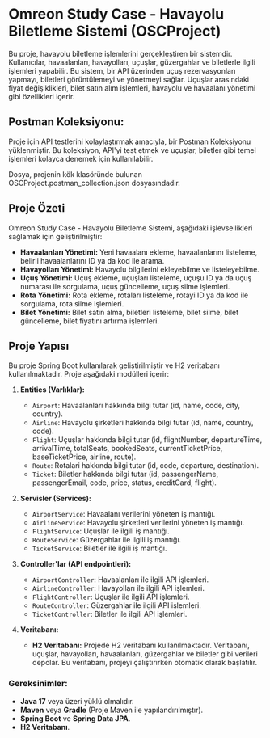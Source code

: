 # **Omreon Study Case - Havayolu Biletleme Sistemi (OSCProject)**

Bu proje, havayolu biletleme işlemlerini gerçekleştiren bir sistemdir. Kullanıcılar, havaalanları, havayolları, uçuşlar, güzergahlar ve biletlerle ilgili işlemleri yapabilir. Bu sistem, bir API üzerinden uçuş rezervasyonları yapmayı, biletleri görüntülemeyi ve yönetmeyi sağlar. Uçuşlar arasındaki fiyat değişiklikleri, bilet satın alım işlemleri, havayolu ve havaalanı yönetimi gibi özellikleri içerir.

## **Postman Koleksiyonu:**

Proje için API testlerini kolaylaştırmak amacıyla, bir Postman Koleksiyonu yüklenmiştir. Bu koleksiyon, API'yi test etmek ve uçuşlar, biletler gibi temel işlemleri kolayca denemek için kullanılabilir.

Dosya, projenin kök klasöründe bulunan OSCProject.postman_collection.json dosyasındadir.

## **Proje Özeti**

Omreon Study Case - Havayolu Biletleme Sistemi, aşağıdaki işlevsellikleri sağlamak için geliştirilmiştir:

- **Havaalanları Yönetimi:** Yeni havaalanı ekleme, havaalanlarını listeleme, belirli havaalanlarını ID ya da kod ile arama.
- **Havayolları Yönetimi:** Havayolu bilgilerini ekleyebilme ve listeleyebilme.
- **Uçuş Yönetimi:** Uçuş ekleme, uçuşları listeleme, uçuşu ID ya da uçuş numarası ile sorgulama, uçuş güncelleme, uçuş silme işlemleri.
- **Rota Yönetimi:** Rota ekleme, rotaları listeleme, rotayi ID ya da kod ile sorgulama, rota silme işlemleri.
- **Bilet Yönetimi:** Bilet satın alma, biletleri listeleme, bilet silme, bilet güncelleme, bilet fiyatını artırma işlemleri.

## **Proje Yapısı**

Bu proje Spring Boot kullanılarak geliştirilmiştir ve H2 veritabanı kullanılmaktadır. Proje aşağıdaki modülleri içerir:

1. **Entities (Varlıklar):**
   - `Airport`: Havaalanları hakkında bilgi tutar (id, name, code, city, country).
   - `Airline`: Havayolu şirketleri hakkında bilgi tutar (id, name, country, code).
   - `Flight`: Uçuşlar hakkında bilgi tutar (id, flightNumber, departureTime, arrivalTime, totalSeats, bookedSeats, currentTicketPrice, baseTicketPrice, airline, route).
   - `Route`: Rotalari hakkında bilgi tutar (id, code, departure, destination).
   - `Ticket`: Biletler hakkında bilgi tutar (id, passengerName, passengerEmail, code, price, status, creditCard, flight).

2. **Servisler (Services):**
   - `AirportService`: Havaalanı verilerini yöneten iş mantığı.
   - `AirlineService`: Havayolu şirketleri verilerini yöneten iş mantığı.
   - `FlightService`: Uçuşlar ile ilgili iş mantığı.
   - `RouteService`: Güzergahlar ile ilgili iş mantığı.
   - `TicketService`: Biletler ile ilgili iş mantığı.

3. **Controller'lar (API endpointleri):**
   - `AirportController`: Havaalanları ile ilgili API işlemleri.
   - `AirlineController`: Havayolları ile ilgili API işlemleri.
   - `FlightController`: Uçuşlar ile ilgili API işlemleri.
   - `RouteController`: Güzergahlar ile ilgili API işlemleri.
   - `TicketController`: Biletler ile ilgili API işlemleri.

4. **Veritabanı:**
   - **H2 Veritabanı:** Projede H2 veritabanı kullanılmaktadır. Veritabanı, uçuşlar, havayolları, havaalanları, güzergahlar ve biletler gibi verileri depolar. Bu veritabanı, projeyi çalıştırırken otomatik olarak başlatılır.

### **Gereksinimler:**

- **Java 17** veya üzeri yüklü olmalıdır.
- **Maven** veya **Gradle** (Proje Maven ile yapılandırılmıştır).
- **Spring Boot** ve **Spring Data JPA**.
- **H2 Veritabanı**.
